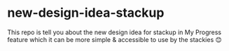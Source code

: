 # new-design-idea-stackup
This repo is tell you about the new design idea for stackup in My Progress feature which it can be more simple &amp; accessible to use by the stackies 😊
